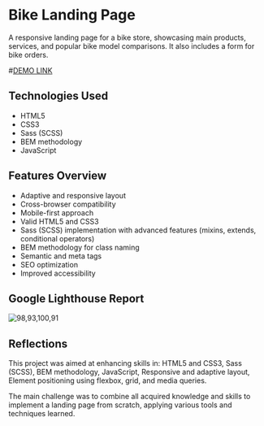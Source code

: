 # Bike Landing Page

A responsive landing page for a bike store, showcasing main products, services, and popular bike model comparisons. It also includes a form for bike orders.

#[DEMO LINK](https://ANTI-bogdan.github.io/layout_landing-page/)

## Technologies Used

- HTML5
- CSS3
- Sass (SCSS)
- BEM methodology
- JavaScript

## Features Overview

- Adaptive and responsive layout
- Cross-browser compatibility
- Mobile-first approach
- Valid HTML5 and CSS3
- Sass (SCSS) implementation with advanced features (mixins, extends, conditional operators)
- BEM methodology for class naming
- Semantic and meta tags
- SEO optimization
- Improved accessibility


## Google Lighthouse Report
![98,93,100,91](https://ibb.co/g7w6ms8)

## Reflections

This project was aimed at enhancing skills in: HTML5 and CSS3, Sass (SCSS), BEM methodology, JavaScript, Responsive and adaptive layout, Element positioning using flexbox, grid, and media queries.

The main challenge was to combine all acquired knowledge and skills to implement a landing page from scratch, applying various tools and techniques learned.

